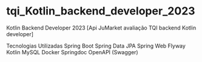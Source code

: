 # tqi_Kotlin_backend_developer_2023

Kotlin Backend Developer 2023
[Api JuMarket avaliação TQI backend Kotlin developer]

Tecnologias Utilizadas
Spring Boot
Spring Data JPA
Spring Web
Flyway
Kotlin
MySQL
Docker
Springdoc OpenAPI (Swagger)
